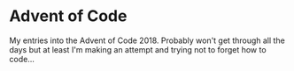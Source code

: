# Advent of Code

My entries into the Advent of Code 2018. Probably won't get through all the days but at least I'm making an attempt and trying not to forget how to code...
